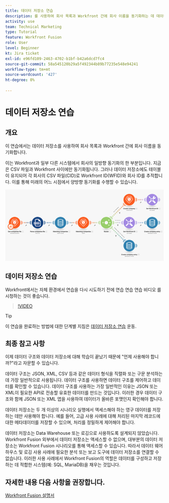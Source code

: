 ```yaml
---
title: 데이터 저장소 연습
description: 를 사용하여 회사 목록과 Workfront 간에 회사 이름을 동기화하는 데 데이터 저장소를 사용하는 방법을 알아봅니다 [!DNL Adobe Workfront Fusion].
activity: use
team: Technical Marketing
type: Tutorial
feature: Workfront Fusion
role: User
level: Beginner
kt: Jira ticket
exl-id: e96fd109-2463-4702-b1bf-b42a6dcd7fc4
source-git-commit: 58a545120b29a5f492344b89b77235e548e94241
workflow-type: tm+mt
source-wordcount: '427'
ht-degree: 0%

---
```


# 데이터 저장소 연습

## 개요

이 연습에서는 데이터 저장소를 사용하여 회사 목록과 Workfront 간에 회사 이름을 동기화합니다.

이는 Workfront과 일부 다른 시스템에서 회사의 일방향 동기화의 한 부분입니다. 지금은 CSV 파일과 Workfront 사이에만 동기화됩니다. 그러나 데이터 저장소에도 테이블이 유지되어 각 회사의 CSV 파일(CID)로 Workfront ID(WFID)와 회사 ID를 추적합니다. 이를 통해 미래의 어느 시점에서 양방향 동기화를 수행할 수 있습니다.

![Fusion 시나리오의 이미지](assets/data-structures-and-data-stores-2.png)

## 데이터 저장소 연습

Workfront에서는 자체 환경에서 연습을 다시 시도하기 전에 연습 연습 연습 비디오 를 시청하는 것이 좋습니다.

>[!VIDEO](https://video.tv.adobe.com/v/335296/?quality=12)

>[!TIP]
>
>이 연습을 완료하는 방법에 대한 단계별 지침은 [데이터 저장소 연습](https://experienceleague.adobe.com/docs/workfront-learn/tutorials-workfront/fusion/exercises/data-stores.html?lang=en) 운동.


## 최종 참고 사항

이제 데이터 구조와 데이터 저장소에 대해 학습이 끝났기 때문에 &quot;언제 사용해야 합니까?&quot;라고 자문할 수 있습니다.

데이터 구조는 JSON, XML, CSV 등과 같은 데이터 형식을 직렬화 또는 구문 분석하는 데 가장 일반적으로 사용됩니다. 데이터 구조를 사용하면 데이터 구조를 제어하고 데이터를 확인할 수 있습니다. 데이터 구조를 사용하는 가장 일반적인 이유는 JSON 또는 XML이 필요한 API로 전송할 유효한 데이터를 만드는 것입니다. 이러한 경우 데이터 구조와 함께 JSON 또는 XML 앱을 사용하여 데이터가 올바른 포맷인지 확인해야 합니다.

데이터 저장소는 두 개 이상의 시나리오 실행에서 액세스해야 하는 영구 데이터를 저장하는 데만 사용해야 합니다. 예를 들어, 고급 사용 사례에 대해 처리된 마지막 레코드에 대한 메타데이터를 저장할 수 있으며, 처리를 정밀하게 제어해야 합니다.

데이터 저장소는 Data Warehouse 또는 로깅으로 사용하도록 설계되지 않았습니다. Workfront Fusion 외부에서 데이터 저장소는 액세스할 수 없으며, 대부분의 데이터 저장소는 Workfront Fusion 시나리오를 통해 액세스할 수 있습니다. 따라서 데이터 웨어하우스 및 로깅 사용 사례에 필요한 분석 또는 보고 도구에 데이터 저장소를 연결할 수 없습니다. 이러한 사용 사례에서 Workfront Fusion의 역할은 데이터를 구성하고 저장하는 데 적합한 시스템(예: SQL, MariaDB)을 채우는 것입니다.

## 자세한 내용 다음 사항을 권장합니다.

[Workfront Fusion 설명서](https://experienceleague.adobe.com/docs/workfront/using/adobe-workfront-fusion/workfront-fusion-2.html?lang=en)
